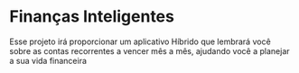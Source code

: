 # Finanças Inteligentes
Esse projeto irá proporcionar um aplicativo Híbrido que lembrará você sobre as contas recorrentes a vencer mês a mês, ajudando você a planejar a sua vida financeira
